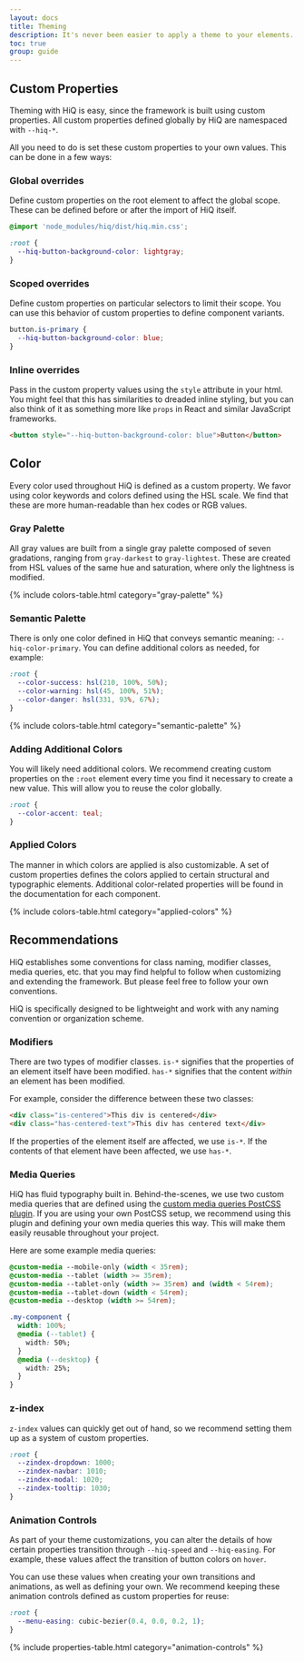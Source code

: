```yaml
---
layout: docs
title: Theming
description: It's never been easier to apply a theme to your elements. HiQ uses a system of CSS custom properties to generate its styles. Pass in your values to create the look you want.
toc: true
group: guide
---
```


## Custom Properties

Theming with HiQ is easy, since the framework is built using custom properties. All custom properties defined globally by HiQ are namespaced with `--hiq-*`.

All you need to do is set these custom properties to your own values. This can be done in a few ways:

### Global overrides

Define custom properties on the root element to affect the global scope. These can be defined before or after the import of HiQ itself.

```css
@import 'node_modules/hiq/dist/hiq.min.css';

:root {
  --hiq-button-background-color: lightgray;
}
```

### Scoped overrides

Define custom properties on particular selectors to limit their scope. You can use this behavior of custom properties to define component variants.

```css
button.is-primary {
  --hiq-button-background-color: blue;
}
```

### Inline overrides

Pass in the custom property values using the `style` attribute in your html. You might feel that this has similarities to dreaded inline styling, but you can also think of it as something more like `props` in React and similar JavaScript frameworks.

```html
<button style="--hiq-button-background-color: blue">Button</button>
```

## Color

Every color used throughout HiQ is defined as a custom property. We favor using color keywords and colors defined using the HSL scale. We find that these are more human-readable than hex codes or RGB values.

### Gray Palette

All gray values are built from a single gray palette composed of seven gradations, ranging from `gray-darkest` to `gray-lightest`. These are created from HSL values of the same hue and saturation, where only the lightness is modified.

{% include colors-table.html category="gray-palette" %}


### Semantic Palette

There is only one color defined in HiQ that conveys semantic meaning: `--hiq-color-primary`. You can define additional colors as needed, for example:

```css
:root {
  --color-success: hsl(210, 100%, 50%);
  --color-warning: hsl(45, 100%, 51%);
  --color-danger: hsl(331, 93%, 67%);
}
```

{% include colors-table.html category="semantic-palette" %}

### Adding Additional Colors

You will likely need additional colors. We recommend creating custom properties on the `:root` element every time you find it necessary to create a new value. This will allow you to reuse the color globally.

```css
:root {
  --color-accent: teal;
}
```

### Applied Colors

The manner in which colors are applied is also customizable. A set of custom properties defines the colors applied to certain structural and typographic elements. Additional color-related properties will be found in the documentation for each component.

{% include colors-table.html category="applied-colors" %}

## Recommendations

HiQ establishes some conventions for class naming, modifier classes, media queries, etc. that you may find helpful to follow when customizing and extending the framework. But please feel free to follow your own conventions.

HiQ is specifically designed to be lightweight and work with any naming convention or organization scheme.

### Modifiers

There are two types of modifier classes. `is-*` signifies that the properties of an element itself have been modified. `has-*` signifies that the content <em>within</em> an element has been modified.

For example, consider the difference between these two classes:

```html
<div class="is-centered">This div is centered</div>
<div class="has-centered-text">This div has centered text</div>
```

If the properties of the element itself are affected, we use `is-*`. If the contents of that element have been affected, we use `has-*`.

### Media Queries

HiQ has fluid typography built in. Behind-the-scenes, we use two custom media queries that are defined using the [custom media queries PostCSS plugin](https://github.com/postcss/postcss-custom-media). If you are using your own PostCSS setup, we recommend using this plugin and defining your own media queries this way. This will make them easily reusable throughout your project.

Here are some example media queries:

```css
@custom-media --mobile-only (width < 35rem);
@custom-media --tablet (width >= 35rem);
@custom-media --tablet-only (width >= 35rem) and (width < 54rem);
@custom-media --tablet-down (width < 54rem);
@custom-media --desktop (width >= 54rem);

.my-component {
  width: 100%;
  @media (--tablet) {
    width: 50%;
  }
  @media (--desktop) {
    width: 25%;
  }
}
```

### z-index

`z-index` values can quickly get out of hand, so we recommend setting them up as a system of custom properties.

```css
:root {
  --zindex-dropdown: 1000;
  --zindex-navbar: 1010;
  --zindex-modal: 1020;
  --zindex-tooltip: 1030;
}
```

### Animation Controls 

As part of your theme customizations, you can alter the details of how certain properties transition through `--hiq-speed` and `--hiq-easing`. For example, these values affect the transition of button colors on `hover`.

You can use these values when creating your own transitions and animations, as well as defining your own. We recommend keeping these animation controls defined as custom properties for reuse:

```css
:root {
  --menu-easing: cubic-bezier(0.4, 0.0, 0.2, 1);
}
```

{% include properties-table.html category="animation-controls" %}
